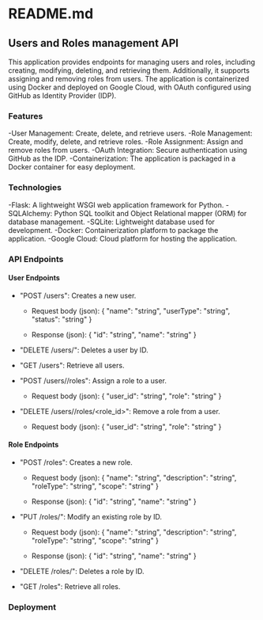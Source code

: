 # README.md

## Users and Roles management API
This application provides endpoints for managing users and roles, including creating, modifying, deleting, and retrieving them. Additionally, it supports assigning and removing roles from users.
The application is containerized using Docker and deployed on Google Cloud, with OAuth configured using GitHub as Identity Provider (IDP).

### Features
-User Management: Create, delete, and retrieve users.
-Role Management: Create, modify, delete, and retrieve roles.
-Role Assignment: Assign and remove roles from users.
-OAuth Integration: Secure authentication using GitHub as the IDP.
-Containerization: The application is packaged in a Docker container for easy deployment.

### Technologies
-Flask: A lightweight WSGI web application framework for Python.
-SQLAlchemy: Python SQL toolkit and Object Relational mapper (ORM) for database management.
-SQLite: Lightweight database used for development.
-Docker: Containerization platform to package the application.
-Google Cloud: Cloud platform for hosting the application.

### API Endpoints
#### User Endpoints	
- "POST /users": Creates a new user.
	- Request body (json):
    {
      "name": "string",
      "userType": "string",
      "status": "string"
    }
	
	- Response (json):
	{
      "id": "string",
      "name": "string"
    }

- "DELETE /users/<id>": Deletes a user by ID.

- "GET /users": Retrieve all users.

- "POST /users/<id>/roles": Assign a role to a user.
	- Request body (json):
    {
      "user_id": "string",
      "role": "string"
    }

- "DELETE /users/<id>/roles/<role_id>": Remove a role from a user.
	- Request body (json):
    {
      "user_id": "string",
      "role": "string"
    }

#### Role Endpoints
- "POST /roles": Creates a new role.
	- Request body (json):
	{
	  "name": "string",
	  "description": "string",
	  "roleType": "string",
	  "scope": "string"
	}
	
	- Response (json):
	{
      "id": "string",
      "name": "string"
    }

- "PUT /roles/<id>": Modify an existing role by ID.
	- Request body (json):
	{
	  "name": "string",
	  "description": "string",
	  "roleType": "string",
	  "scope": "string"
	}
	
	- Response (json):
	{
      "id": "string",
      "name": "string"
    }

- "DELETE /roles/<id>": Deletes a role by ID.

- "GET /roles": Retrieve all roles.

### Deployment
